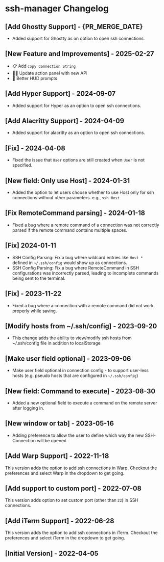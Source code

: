 # ssh-manager Changelog

## [Add Ghostty Support] - {PR_MERGE_DATE}
- Added support for Ghostty as on option to open ssh connections.

## [New Feature and Improvements] - 2025-02-27

- 📋 Add `Copy Connection String`
- 🧑‍💻 Update action panel with new API
- 💬 Better HUD prompts

## [Add Hyper Support] - 2024-09-07

- Added support for Hyper as an option to open ssh connections.

## [Add Alacritty Support] - 2024-04-09

- Added support for alacritty as an option to open ssh connections.

## [Fix] - 2024-04-08

- Fixed the issue that `User` options are still created when `User` is not specified.

## [New field: Only use Host] - 2024-01-31

- Added the option to let users choose whether to use Host only for ssh connections without other parameters. e.g., `ssh Host`

## [Fix RemoteCommand parsing] - 2024-01-18

- Fixed a bug where a remote command of a connection was not correctly parsed if the remote command contains multiple spaces.

## [Fix] 2024-01-11

- SSH Config Parsing: Fix a bug where wildcard entries like `Host *` defined in `~/.ssh/config` would show up as connections.
- SSH Config Parsing: Fix a bug where RemoteCommand in SSH configurations was incorrectly parsed, leading to incomplete commands being sent to the terminal.

## [Fix] - 2023-11-22

- Fixed a bug where a connection with a remote command did not work properly while saving.

## [Modify hosts from  ~/.ssh/config] - 2023-09-20

- This change adds the ability to view/modify ssh hosts from ~/.ssh/config file in addition to localStorage

## [Make user field optional] - 2023-09-06

- Make user field optional in connection config - to support user-less hosts (e.g. pseudo hosts that are configured in `~/.ssh/config`)

## [New field: Command to execute] - 2023-08-30

- Added a new optional field to execute a command on the remote server after logging in.

## [New window or tab] - 2023-05-16

- Adding preference to allow the user to define which way the new SSH-Connection will be opened.

## [Add Warp Support] - 2022-11-18

This version adds the option to add ssh connections in Warp.
Checkout the preferences and select Warp in the dropdown to get going.

## [Add support to custom port] - 2022-07-08

This version adds option to set custom port (other than `22`) in SSH connections.

## [Add iTerm Support] - 2022-06-28

This version adds the option to add ssh connections in iTerm.
Checkout the preferences and select iTerm in the dropdown to get going.

## [Initial Version] - 2022-04-05
